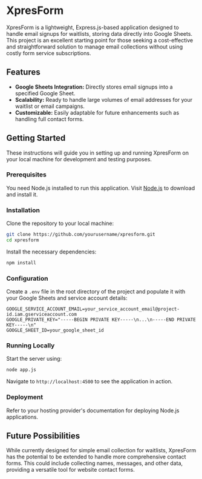 # XpresForm

XpresForm is a lightweight, Express.js-based application designed to handle email signups for waitlists, storing data directly into Google Sheets. This project is an excellent starting point for those seeking a cost-effective and straightforward solution to manage email collections without using costly form service subscriptions.

## Features

- **Google Sheets Integration:** Directly stores email signups into a specified Google Sheet.
- **Scalability:** Ready to handle large volumes of email addresses for your waitlist or email campaigns.
- **Customizable:** Easily adaptable for future enhancements such as handling full contact forms.

## Getting Started

These instructions will guide you in setting up and running XpresForm on your local machine for development and testing purposes.

### Prerequisites

You need Node.js installed to run this application. Visit [Node.js](https://nodejs.org/en/download/) to download and install it.

### Installation

Clone the repository to your local machine:

```bash
git clone https://github.com/yourusername/xpresform.git
cd xpresform
```

Install the necessary dependencies:

```bash
npm install
```

### Configuration

Create a `.env` file in the root directory of the project and populate it with your Google Sheets and service account details:

```plaintext
GOOGLE_SERVICE_ACCOUNT_EMAIL=your_service_account_email@project-id.iam.gserviceaccount.com
GOOGLE_PRIVATE_KEY="-----BEGIN PRIVATE KEY-----\n...\n-----END PRIVATE KEY-----\n"
GOOGLE_SHEET_ID=your_google_sheet_id
```

### Running Locally

Start the server using:

```bash
node app.js
```

Navigate to `http://localhost:4500` to see the application in action.

### Deployment

Refer to your hosting provider's documentation for deploying Node.js applications.

## Future Possibilities

While currently designed for simple email collection for waitlists, XpresForm has the potential to be extended to handle more comprehensive contact forms. This could include collecting names, messages, and other data, providing a versatile tool for website contact forms.




